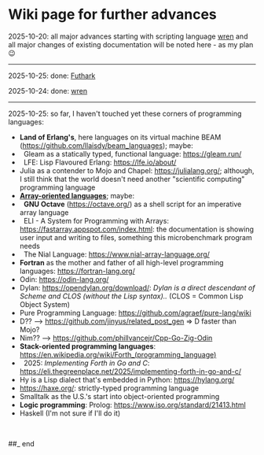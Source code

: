 # Wiki page for further advances

2025-10-20: all major advances starting with scripting language [wren](https://github.com/practicalcomputerscience/MicrobenchmarkGPHLlanguages/tree/main/03%20-%20source%20code/01%20-%20imperative%20languages/wren#wren) and all major changes of existing documentation will be noted here - as my plan :wink:

---

2025-10-25: done: [Futhark](https://github.com/practicalcomputerscience/MicrobenchmarkGPHLlanguages/tree/main/03%20-%20source%20code/03%20-%20array-oriented%20languages/Futhark#futhark)

2025-10-24: done: [wren](https://github.com/practicalcomputerscience/MicrobenchmarkGPHLlanguages/tree/main/03%20-%20source%20code/01%20-%20imperative%20languages/wren#wren)

---

2025-10-25: so far, I haven't touched yet these corners of programming languages:

- **Land of Erlang's**, here languages on its virtual machine BEAM (https://github.com/llaisdy/beam_languages); maybe:
- &nbsp;&nbsp;Gleam as a statically typed, functional language: https://gleam.run/
- &nbsp;&nbsp;LFE: Lisp Flavoured Erlang: https://lfe.io/about/
- Julia as a contender to Mojo and Chapel: https://julialang.org/; although, I still think that the world doesn't need another "scientific computing" programming language
- **[Array-oriented languages](https://github.com/practicalcomputerscience/MicrobenchmarkGPHLlanguages/tree/main/03%20-%20source%20code/03%20-%20array-oriented%20languages#array-oriented-languages)**; maybe:
- &nbsp;&nbsp;**GNU Octave** (https://octave.org/) as a shell script for an imperative array language
- &nbsp;&nbsp;ELI - A System for Programming with Arrays: https://fastarray.appspot.com/index.html: the documentation is showing user input and writing to files, something this microbenchmark program needs
- &nbsp;&nbsp;The Nial Language: https://www.nial-array-language.org/
- **Fortran** as the mother and father of all high-level programming languages: https://fortran-lang.org/
- Odin: https://odin-lang.org/
- Dylan: https://opendylan.org/download/: _Dylan is a direct descendant of Scheme and CLOS (without the Lisp syntax).._ (CLOS = Common Lisp Object System)
- Pure Programming Language: https://github.com/agraef/pure-lang/wiki
- D?? --> https://github.com/jinyus/related_post_gen => D faster than Mojo?
- Nim?? --> https://github.com/phillvancejr/Cpp-Go-Zig-Odin
- **Stack-oriented programming languages**: https://en.wikipedia.org/wiki/Forth_(programming_language)
- &nbsp;&nbsp;2025: _Implementing Forth in Go and C_: https://eli.thegreenplace.net/2025/implementing-forth-in-go-and-c/
- Hy is a Lisp dialect that's embedded in Python: https://hylang.org/
- https://haxe.org/: strictly-typed programming language
- Smalltalk as the U.S.'s start into object-oriented programming
- **Logic programming**: Prolog: https://www.iso.org/standard/21413.html
- Haskell (I'm not sure if I'll do it)

<br/>

##_ end
